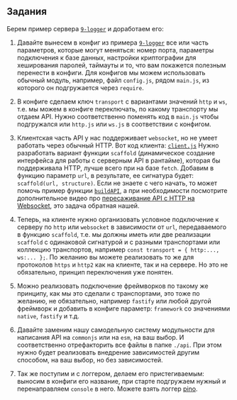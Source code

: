 ## Задания

Берем пример сервера [`9-logger`](https://github.com/HowProgrammingWorks/DDD/tree/master/JavaScript/9-logger) и доработаем его:

1. Давайте вынесем в конфиг из примера [`9-logger`](https://github.com/HowProgrammingWorks/DDD/tree/master/JavaScript/9-logger)
все или часть параметров, которые могут меняться: номер порта, параметры подключения к базе данных,
настройки криптографии для хеширования паролей, таймауты и то, что вам покажется полезным перенести в конфиги.
Для конфигов мы можем использовать обычный модуль, например, файл `config.js`, рядом `main.js`,
из которого он подгружается через `require`.

2. В конфиге сделаем ключ `transport` с вариантами значений `http` и `ws`, т.е. мы можем в конфиге переключать, по какому транспорту мы отдаем API.
Нужно соответственно поменять код в `main.js` чтобы подгружался или `http.js` или `ws.js` в соответствии с конфигом.

3. Клиентская часть API у нас поддерживает `websocket`, но не умеет работать через обычный HTTP.
Вот код клиента: [`client.js`](https://github.com/HowProgrammingWorks/DDD/blob/master/JavaScript/9-logger/static/client.js)
Нужно разработать вариант функции `scaffold` (динамическое создание интерфейса для работы с серверным API в рантайме),
которая бы поддерживала HTTP, лучше всего при на базе `fetch`. Добавим в функцию параметр `url`, в результате,
ее сигнатура будет: `scaffold(url, structure)`. Если не знаете с чего начать, то может помочь пример функции
[`buildAPI`](https://github.com/HowProgrammingWorks/API/blob/master/JavaScript/1-HTTP/static/client.js),
а при необходимости посмотрите дополнительное видео про [пересаживание API с HTTP на Websocket](https://www.youtube.com/watch?v=-az912XBCu8),
это задача обратная нашей.

4. Теперь, на клиенте нужно организовать условное подключение к серверу по `http` или `websocket` в зависимости от `url`,
передаваемого в функцию `scaffold`, т.е. мы должны иметь или две реализации `scaffold` с одинаковой сигнатурой и с разными
транспортами или коллекцию транспортов, например `const transport = { http:..., ws:... };`. По желанию вы можете реализовать
то же для протоколов `https` и `http2` как на клиенте, так и на сервере. Но это не обязательно, принцип переключения уже понятен.

5. Можно реализовать подключение фреймворков по такому же принципу, как мы это сделали с транспортами, это тоже по желанию, не обязательно,
например `fastify` или любой другой фреймворк и добавить в конфиге параметр: `framework` со значениями `native`, `fastify` и т.д.

6. Давайте заменим нашу самодельную систему модульности для написания API на `commonjs` или на `esm`, на ваш выбор. И соответственно
отрефакторить все файлы в папке `./api`. При этом нужно будет реализовать внедрение зависимостей другим способом, на ваш выбор,
но без зависимостей.

7. Так же поступим и с логгером, делаем его пристегиваемым: выносим в конфиги его название, при старте подгружаем нужный и перенаправляем
`console` в него. Можете взять логгер [pino](https://github.com/pinojs/pino).
